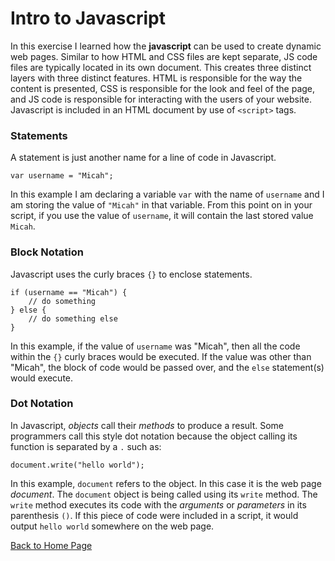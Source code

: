 # Intro to Javascript

In this exercise I learned how the **javascript** can be used to create dynamic web pages.  Similar to how HTML and CSS files are kept separate, JS code files are typically located in its own document.  This creates three distinct layers with three distinct features.  HTML is responsible for the way the content is presented, CSS is responsible for the look and feel of the page, and JS code is responsible for interacting with the users of your website.  Javascript is included in an HTML document by use of ```<script>``` tags.

### Statements 
A statement is just another name for a line of code in Javascript.
```
var username = "Micah";
```
In this example I am declaring a variable ```var``` with the name of ```username``` and I am storing the value of ```"Micah"``` in that variable.  From this point on in your script, if you use the value of ```username```, it will contain the last stored value ```Micah```.

### Block Notation
Javascript uses the curly braces ```{}``` to enclose statements.
```
if (username == "Micah") {
    // do something
} else {
    // do something else
}
```
In this example, if the value of ```username``` was "Micah", then all the code within the ```{}``` curly braces would be executed.  If the value was other than "Micah", the block of code would be passed over, and the ```else``` statement(s) would execute.

### Dot Notation

In Javascript, *objects* call their *methods* to produce a result.  Some programmers call this style dot notation because the object calling its function is separated by a ```.``` such as:
```
document.write("hello world");
```
In this example, ```document``` refers to the object.  In this case it is the web page *document*.  The ```document``` object is being called using its ```write``` method.  The ```write``` method executes its code with the *arguments* or *parameters* in its parenthesis ```()```.  If this piece of code were included in a script, it would output ```hello world``` somewhere on the web page.

[Back to Home Page](index.md)